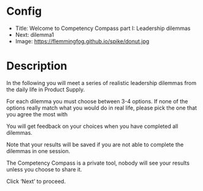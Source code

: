 # Config
 - Title: Welcome to Competency Compass part I: Leadership dilemmas
 - Next: dilemma1
 - Image: https://flemmingfog.github.io/spike/donut.jpg

# Description
In the following you will meet a series of realistic leadership dilemmas from the daily life in Product Supply. 

For each dilemma you must choose between 3-4 options. If none of the options really match what you would do in real life, please pick the one that you agree the most with

You will get feedback on your choices when you have completed all dilemmas.

Note that your results will be saved if you are not able to complete the dilemmas in one session.

The Competency Compass is a private tool, nobody will see your results unless you choose to share it. 

Click ‘Next’ to proceed.


